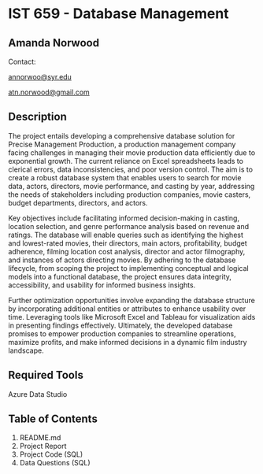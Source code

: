 # IST 659 - Database Management

## Amanda Norwood
Contact:

annorwoo@syr.edu

atn.norwood@gmail.com

## Description
The project entails developing a comprehensive database solution for Precise Management Production, a production management company facing challenges in managing their movie production data efficiently due to exponential growth. The current reliance on Excel spreadsheets leads to clerical errors, data inconsistencies, and poor version control. The aim is to create a robust database system that enables users to search for movie data, actors, directors, movie performance, and casting by year, addressing the needs of stakeholders including production companies, movie casters, budget departments, directors, and actors.

Key objectives include facilitating informed decision-making in casting, location selection, and genre performance analysis based on revenue and ratings. The database will enable queries such as identifying the highest and lowest-rated movies, their directors, main actors, profitability, budget adherence, filming location cost analysis, director and actor filmography, and instances of actors directing movies. By adhering to the database lifecycle, from scoping the project to implementing conceptual and logical models into a functional database, the project ensures data integrity, accessibility, and usability for informed business insights.

Further optimization opportunities involve expanding the database structure by incorporating additional entities or attributes to enhance usability over time. Leveraging tools like Microsoft Excel and Tableau for visualization aids in presenting findings effectively. Ultimately, the developed database promises to empower production companies to streamline operations, maximize profits, and make informed decisions in a dynamic film industry landscape.

## Required Tools

Azure Data Studio


## Table of Contents

1. README.md
2. Project Report
3. Project Code (SQL)
4. Data Questions (SQL)

